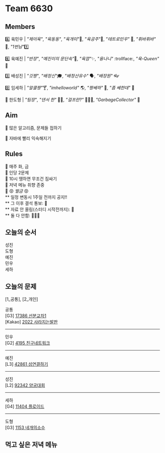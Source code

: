 # Team 6630

## Members

:six:   육민우 | *"제이육"*,  *"육동동"*, *"육개미"*:ant:, *"육공주"*:princess:, *"테트로민우"* 🧩, *"휘바휘바"* 🙌, *"1번남"*:one:

:six:   육예진 | *"반장"*, *"예진이의 문단속"*:door:, *"육깜"*:sparkles:, *"융나니"* :trollface:, *"육-Queen"* 👑

:three: 배성진 | *"깃짱"*,  *"배정신"*:mortar_board:, *"배청산유수"* 🗣️, *"배장원"* :eyeglasses:

:zero: 임세하 | *"알콜짱"*:cocktail:, *"imhelloworld"* 🌎, *"짱쎄하"* 💪, *"좀 쎄한데"* 👀

💯 한도형 | *"팀장"*, *"댄서 한"* 🕺🏻, *"걸프란?"* 🤷🏻‍♀️, *"GarbageCollector"* 🤖

## Aim
:dart: 많은 알고리즘, 문제들 접하기

:dart: 자바에 빨리 익숙해지기

## Rules
:pushpin: 매주 화, 금  
:pushpin: 인당 2문제  
:pushpin: 10시 땡하면 무조건 짐싸기  
:pushpin: 저녁 메뉴 취향 존중  
:pushpin: :rage: *벌금* :rage:  
** 일정 변동시 1주일 전까지 공지!!  
** 그 이후 결석 통보: :money_with_wings:  
** 자료 안 올림(스터디 시작전까지): :money_with_wings:    
** 둘 다 안함: :money_with_wings::money_with_wings::money_with_wings:    

## 오늘의 순서
성진    
도형  
예진  
민우  
세하  

## 오늘의 문제

[1_공통], [2_개인]  

공통  
[G3] [17386 선분교차1](https://www.acmicpc.net/problem/17386)  
[Kakao] [2022 사라지는발판](https://school.programmers.co.kr/learn/courses/30/lessons/92345)  

___
민우  
[G2] [4195 친구네트워크](https://www.acmicpc.net/problem/4195)  


___
예진  
[L3] [42861 섬연결하기](https://school.programmers.co.kr/learn/courses/30/lessons/42861)  


___
성진  
[L2] [92342 양궁대회](https://school.programmers.co.kr/learn/courses/30/lessons/92342)  


___
세하  
[G4] [11404 플로이드](https://www.acmicpc.net/problem/11404)  


___
도형  
[G3] [1153 네개의소수](https://www.acmicpc.net/problem/1153)  



## 먹고 싶은 저녁 메뉴
